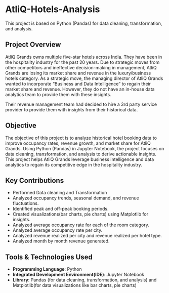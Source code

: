 # AtliQ-Hotels-Analysis
This project is based on Python (Pandas) for data cleaning, transformation, and analysis.

## Project Overview

AtliQ Grands owns multiple five-star hotels across India. They have been in the hospitality industry for the past 20 years. Due to strategic moves from other competitors and ineffective decision-making in management, AtliQ Grands are losing its market share and revenue in the luxury/business hotels category. As a strategic move, the managing director of AtliQ Grands wanted to incorporate “Business and Data Intelligence” to regain their market share and revenue. However, they do not have an in-house data analytics team to provide them with these insights.

Their revenue management team had decided to hire a 3rd party service provider to provide them with insights from their historical data.

## Objective

The objective of this project is to analyze historical hotel booking data to improve occupancy rates, revenue growth, and market share for AtliQ Grands. Using Python (Pandas) in Jupyter Notebook, the project focuses on data cleaning, transformation, and analysis to derive actionable insights.
This project helps AtliQ Grands leverage business intelligence and data analytics to regain its competitive edge in the hospitality industry.

## Key Contributions

* Performed Data cleaning and Transformation
* Analyzed occupancy trends, seasonal demand, and revenue fluctuations.
* Identified peak and off-peak booking periods.
* Created visualizations(bar charts, pie charts) using Matplotlib for insights.
* Analyzed average occupancy rate for each of the room category.
* Analyzed average occupancy rate per city.
* Analyzed revenue realized per city and revenue realized per hotel type.
* Analyzed month by month revenue generated.
  
## Tools & Technologies Used

+ **Programming Language**: Python
+ **Integrated Development Environment(IDE)**: Jupyter Notebook
+ **Library**: Pandas (for data cleaning, transformation, and analysis) and Matplotlib(for data visualizations like bar charts, pie charts)
